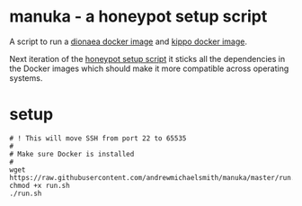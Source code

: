 manuka - a honeypot setup script
======

A script to run a [dionaea docker image](https://registry.hub.docker.com/u/andrewmichaelsmith/docker-dionaea/) and [kippo docker image](https://registry.hub.docker.com/u/andrewmichaelsmith/docker-kippo).

Next iteration of the [honeypot setup script](https://github.com/andrewmichaelsmith/honeypot-setup-script/) it sticks all the dependencies in the Docker images which should make it more compatible across operating systems.

setup
======
```
# ! This will move SSH from port 22 to 65535
#
# Make sure Docker is installed
#
wget https://raw.githubusercontent.com/andrewmichaelsmith/manuka/master/run.sh
chmod +x run.sh
./run.sh
```
